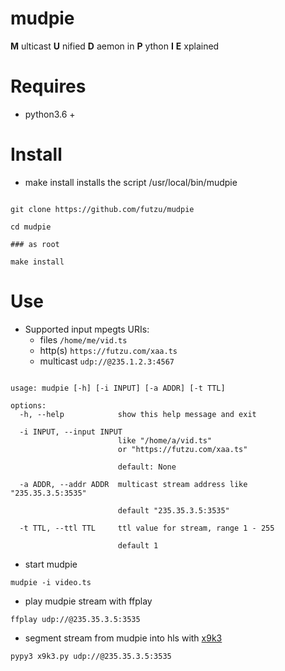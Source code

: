 # mudpie
__M__ ulticast __U__ nified __D__ aemon in __P__ ython __I__ __E__ xplained

# Requires 
* python3.6 +

# Install
* make install installs the  script /usr/local/bin/mudpie

```smalltalk

git clone https://github.com/futzu/mudpie

cd mudpie

### as root

make install 

```

# Use
* Supported input mpegts URIs:
  * files  `/home/me/vid.ts`
  * http(s) `https://futzu.com/xaa.ts`
  * multicast `udp://@235.1.2.3:4567`

```smalltalk

usage: mudpie [-h] [-i INPUT] [-a ADDR] [-t TTL]

options:
  -h, --help            show this help message and exit
  
  -i INPUT, --input INPUT
                        like "/home/a/vid.ts" 
                        or "https://futzu.com/xaa.ts"
                        
                        default: None
                        
  -a ADDR, --addr ADDR  multicast stream address like "235.35.3.5:3535"
        
                        default "235.35.3.5:3535"
  
  -t TTL, --ttl TTL     ttl value for stream, range 1 - 255
  
                        default 1

```
* start mudpie

```smalltalk
mudpie -i video.ts
```

* play mudpie stream with ffplay

```smalltalk
ffplay udp://@235.35.3.5:3535
```
* segment stream from mudpie into hls with [x9k3](https://github.com/futzu/x9k3)

```smalltalk
pypy3 x9k3.py udp://@235.35.3.5:3535
```
